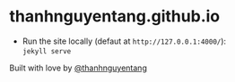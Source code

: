 # thanhnguyentang.github.io   

* Run the site locally (defaut at `http://127.0.0.1:4000/`):   
`jekyll serve`  



Built with love by [@thanhnguyentang](https://twitter.com/thanhnguyentang)

